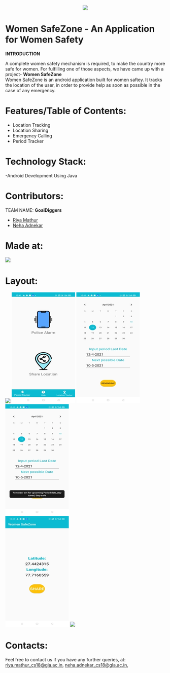 <p align="center">
  <img src = "https://github.com/Blitzcoder01/WomenSafetyAppHack36/blob/main/Made-at-Hack-36.png?raw=true" >
  
 </p>


# Women SafeZone - An Application for Women Safety
<b>INTRODUCTION </b>

A complete women safety mechanism is required, to make the country more safe for women. For fulfilling one of those aspects, we have came up with a project- <b> Women SafeZone </b>  
Women SafeZone is an android application built for women saftey.
It tracks the location of the user, in order to provide help as soon as possible in the case of any emergency.

# Features/Table of Contents:
- Location Tracking
- Location Sharing
- Emergency Calling
- Period Tracker
 
# Technology Stack:
-Android Development Using Java

# Contributors:

TEAM NAME: <b>GoalDiggers</b>
- [Riya Mathur](https://github.com/Blitzcoder01)
- [Neha Adnekar](https://github.com/Nehaadnekar)

# Made at:
 <img src = "https://github.com/Blitzcoder01/WomenSafetyAppHack36/blob/main/Made-at-Hack-36.png?raw=true" >
 
# Layout:
![](imgg1.jng)  ![](imgg2.jpg)  ![](imgg3.jpg)   ![](imgg4.jpg)  
![](imgg5.jpg)   [](imgg6.jpg)  ![](imgg7.jng)  

# Contacts:
Feel free to contact us if you have any further queries, at:
<riya.mathur_cs18@gla.ac.in>, 
<neha.adnekar_cs18@gla.ac.in>, 
